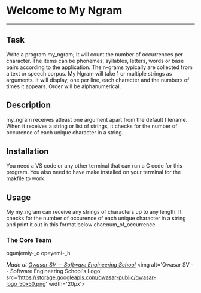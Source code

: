 # Welcome to My Ngram
***

## Task
Write a program my_ngram; It will count the number of occurrences per character.
The items can be phonemes, syllables, letters, words or base pairs according to the application. 
The n-grams typically are collected from a text or speech corpus.
My Ngram will take 1 or multiple strings as arguments.
It will display, one per line, each character and the numbers of times it appears.
Order will be alphanumerical.

## Description
my_ngram receives atleast one argument apart from the default filename.
When it receives a string or list of strings, it checks for the number of occurence of each unique character in a string.


## Installation
You need a VS code or any other terminal that can run a C code for this program.
You also need to have make installed on your terminal for the makfile to work.

## Usage
My my_ngram can receive any strings of characters up to any length.
It checks for the number of occurence of each unique character in a string and print it out in this format below
char:num_of_occurrence

### The Core Team
ogunjemiy-_o
opeyemi-_h


<span><i>Made at <a href='https://qwasar.io'>Qwasar SV -- Software Engineering School</a></i></span>
<span><img alt='Qwasar SV -- Software Engineering School's Logo' src='https://storage.googleapis.com/qwasar-public/qwasar-logo_50x50.png' width='20px'></span>
